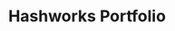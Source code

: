 ---
title: Hashworks Portfolio
description: Layout design, Magazine design, Illustration
categories:
- MAGAZINE & BOOK
layout: portfolio_detail
background-class: portBgImg
background-image: "/assets/img/portfolio/hash_port/hashworks-portfolio.png"
porject_title: Hashworks Portfolio
porject_subtitle: Layout design, Magazine design, Illustration
porject_apple_imglink: ""
porject_android_imglink: ""
project_detail: This magazine combines all of the works done by Hashworks. It encapsulates amazing articles, case studies and Hashwork’s journey throughout the past years. Pages are super informative and not only does it compel the readers to go on, but also admire the beautifully designed layout which keeps them captivated.
whatWeDoList:
- Layout design
- Magazine design
- Illustration
img: "/assets/img/portfolio/hash_port/2.png"
imgContent:   A page from the hashworks portfolio magazine.

variation_title: More Samples

variation_img1: "/assets/img/portfolio/hash_port/7.png"
variation_img2: "/assets/img/portfolio/hash_port/8.png"
variation_img3: "/assets/img/portfolio/hash_port/9.png"
---